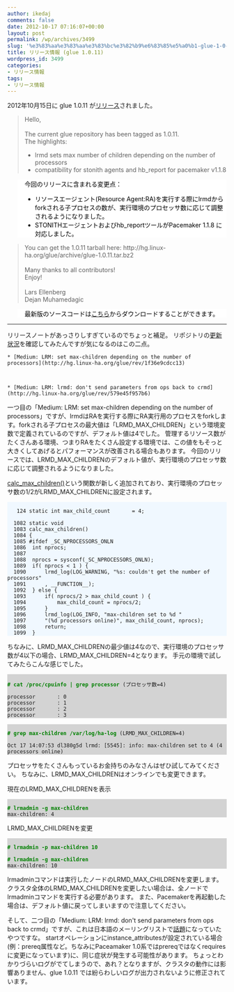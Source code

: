 ```yaml
---
author: ikedaj
comments: false
date: 2012-10-17 07:16:07+00:00
layout: post
permalink: /wp/archives/3499
slug: '%e3%83%aa%e3%83%aa%e3%83%bc%e3%82%b9%e6%83%85%e5%a0%b1-glue-1-0-11'
title: リリース情報 (glue 1.0.11)
wordpress_id: 3499
categories:
- リリース情報
tags:
- リリース情報
---
```


2012年10月15日に glue 1.0.11 が[リリース](http://lists.linux-ha.org/pipermail/linux-ha-dev/2012-October/019625.html)されました。



<blockquote>
Hello,<br>
<br>
The current glue repository has been tagged as 1.0.11.<br>
The highlights:<br>
<ul>
<li>lrmd sets max number of children depending on the number of processors<br>
</li>
<li>compatibility for stonith agents and hb_report for pacemaker v1.1.8<br>
</li>
</ul>
</blockquote>




<blockquote style="background-color:white;border-color:white;color:black;">
今回のリリースに含まれる変更点：<br>
<ul>
<li>リソースエージェント(Resource Agent:RA)を実行する際にlrmdからforkされる子プロセスの数が、実行環境のプロセッサ数に応じて調整されるようになりました。<br>
</li>
<li>STONITHエージェントおよびhb_reportツールがPacemaker 1.1.8 に対応しました。<br>
</li>
</ul>
</blockquote>





<blockquote>
You can get the 1.0.11 tarball here: http://hg.linux-ha.org/glue/archive/glue-1.0.11.tar.bz2<br>
<br>
Many thanks to all contributors!<br>
Enjoy!<br>
<br>
Lars Ellenberg<br>
Dejan Muhamedagic<br>
</blockquote>




<blockquote style="background-color:white;border-color:white;color:black;">
最新版のソースコードは<a href="http://hg.linux-ha.org/glue/archive/glue-1.0.11.tar.bz2" target="_blank">こちら</a>からダウンロードすることができます。<br>
</blockquote>




* * *

  

リリースノートがあっさりしすぎているのでちょっと補足。
リポジトリの[更新状況](http://hg.linux-ha.org/glue/shortlog)を確認してみたんですが気になるのはこの二点。



     
	
    * [Medium: LRM: set max-children depending on the number of processors](http://hg.linux-ha.org/glue/rev/1f36e9cdcc13)
	

	
    * [Medium: LRM: lrmd: don't send parameters from ops back to crmd](http://hg.linux-ha.org/glue/rev/579e45f957b6)
	

     

  

一つ目の「Medium: LRM: set max-children depending on the number of processors」ですが、lrmdはRAを実行する際にRA実行用のプロセスをforkします。forkされる子プロセスの最大値は「LRMD_MAX_CHILDREN」という環境変数で定義されているのですが、デフォルト値は4でした。
管理するリソース数がたくさんある環境、つまりRAをたくさん設定する環境では、この値をもそっと大きくしてあげるとパフォーマンスが改善される場合もあります。
今回のリリースでは、LRMD_MAX_CHILDRENのデフォルト値が、実行環境のプロセッサ数に応じて調整されるようになりました。
  

[calc_max_children()](http://hg.linux-ha.org/glue/file/1f36e9cdcc13/lrm/lrmd/lrmd.c#l1082)という関数が新しく追加されており、実行環境のプロセッサ数の1/2がLRMD_MAX_CHILDRENに設定されます。
<pre style="background-color: aliceblue"><code style="background-color: inherit">
   124 static int max_child_count		= 4;

  1082 static void
  1083 calc_max_children()
  1084 {
  1085 #ifdef _SC_NPROCESSORS_ONLN
  1086 	int nprocs;
  1087 
  1088 	nprocs = sysconf(_SC_NPROCESSORS_ONLN);
  1089 	if( nprocs &lt; 1 ) {
  1090 		lrmd_log(LOG_WARNING, "%s: couldn't get the number of processors"
  1091 		, __FUNCTION__);
  1092 	} else {
  1093 		if( nprocs/2 &gt; max_child_count ) {
  1094 			max_child_count = nprocs/2;
  1095 		}
  1096 		lrmd_log(LOG_INFO, "max-children set to %d "
  1097 		"(%d processors online)", max_child_count, nprocs);
  1098 		return;
  1099 	}
</code></pre>


ちなみに、LRMD_MAX_CHILDRENの最少値は4なので、実行環境のプロセッサ数が4以下の場合、LRMD_MAX_CHILDREN=4となります。
手元の環境で試してみたらこんな感じでした。
<pre style="background-color: lightgray"><code style="background-color: inherit">
<span style="color: #008000;"><strong># cat /proc/cpuinfo | grep processor</strong></span> (プロセッサ数=4)

processor       : 0
processor       : 1
processor       : 2
processor       : 3
</code></pre>


<pre style="background-color: lightgray"><code style="background-color: inherit">
<span style="color: #008000;"><strong># grep max-children /var/log/ha-log</strong></span> (LRMD_MAX_CHILDREN=4)

Oct 17 14:07:53 dl380g5d lrmd: [5545]: info: max-children set to 4 (4 processors online)
</code></pre>


プロセッサをたくさんもっているお金持ちのみなさんはぜひ試してみてください。
ちなみに、LRMD_MAX_CHILDRENはオンラインでも変更できます。

現在のLRMD_MAX_CHILDRENを表示
<pre style="background-color: lightgray"><code style="background-color: inherit">
<span style="color: #008000;"><strong># lrmadmin -g max-children</strong></span>
max-children: 4
</code></pre>


LRMD_MAX_CHILDRENを変更
<pre style="background-color: lightgray"><code style="background-color: inherit">
<span style="color: #008000;"><strong># lrmadmin -p max-children 10</strong></span>

<span style="color: #008000;"><strong># lrmadmin -g max-children</strong></span>
max-children: 10
</code></pre>


lrmadminコマンドは実行したノードのLRMD_MAX_CHILDRENを変更します。
クラスタ全体のLRMD_MAX_CHILDRENを変更したい場合は、全ノードでlrmadminコマンドを実行する必要があります。
また、Pacemakerを再起動した場合は、デフォルト値に戻ってしまいますので注意してください。
  

そして、二つ目の「Medium: LRM: lrmd: don't send parameters from ops back to crmd」ですが、これは日本語のメーリングリストで[話題](http://sourceforge.jp/projects/linux-ha/lists/archive/japan/2012-October/001217.html)になっていたやつですな。
startオペレーションにinstance_attributesが設定されている場合(例：prereq属性など。ちなみにPaceamaker 1.0系ではprereqではなくrequiresに変更になっています)に、同じ症状が発生する可能性があります。
ちょっとわかりづらいログがでてしまうので、あれ？となりますが、クラスタの動作には影響ありません、glue 1.0.11 では紛らわしいログが出力されないように修正されています。
